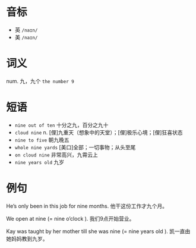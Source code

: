 # 音标

- 英 `/naɪn/`
- 美 `/naɪn/`

# 词义

num. 九，九个
`the number 9`

# 短语

- `nine out of ten` 十分之九，百分之九十
- `cloud nine` n. [俚]九重天（想象中的天堂）；[俚]极乐心境；[俚]狂喜状态
- `nine to five` 朝九晚五
- `whole nine yards` [美口]全部；一切事物；从头至尾
- `on cloud nine` 非常高兴，九霄云上
- `nine years old` 九岁

# 例句

He’s only been in this job for nine months.
他干这份工作才九个月。

We open at nine (= nine o’clock ).
我们9点开始营业。

Kay was taught by her mother till she was nine (= nine years old ).
凯一直由她妈妈教到九岁。



